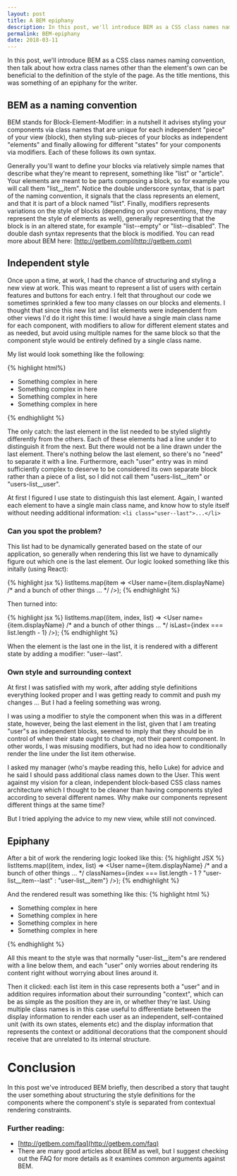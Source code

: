 ```yaml
---
layout: post
title: A BEM epiphany
description: In this post, we'll introduce BEM as a CSS class names naming convention, then talk about how extra class names other than the element's own can be beneficial to the definition of the style of the page.
permalink: BEM-epiphany
date: 2018-03-11
---
```


In this post, we'll introduce BEM as a CSS class names naming convention, then talk about how extra class names other than the element's own can be beneficial to the definition of the style of the page. As the title mentions, this was something of an epiphany for the writer.

## BEM as a naming convention

BEM stands for Block-Element-Modifier: in a nutshell it advises styling your components via class names that are unique for each independent "piece" of your view (block), then styling sub-pieces of your blocks as independent "elements" and finally allowing for different "states" for your components via modifiers. Each of these follows its own syntax.

Generally you'll want to define your blocks via relatively simple names that describe what they're meant to represent, something like "list" or "article". Your elements are meant to be parts composing a block, so for example you will call them "list__item". Notice the double underscore syntax, that is part of the naming convention, it signals that the class represents an element, and that it is part of a block named "list". Finally, modifiers represents variations on the style of blocks (depending on your conventions, they may represent the style of elements as well), generally representing that the block is in an altered state, for example "list--empty" or "list--disabled". The double dash syntax represents that the block is modified. You can read more about BEM here: [http://getbem.com](http://getbem.com)

## Independent style

Once upon a time, at work, I had the chance of structuring and styling a new view at work. This was meant to represent a list of users with certain features and buttons for each entry. I felt that throughout our code we sometimes sprinkled a few too many classes on our blocks and elements. I thought that since this new list and list elements were independent from other views I'd do it right this time: I would have a single main class name for each component, with modifiers to allow for different element states and as needed, but avoid using multiple names for the same block so that the component style would be entirely defined by a single class name.

My list would look something like the following:

{% highlight html%}
    <ul class="users-list">
        <li class="user">Something complex in here</li>
        <li class="user">Something complex in here</li>
        <li class="user">Something complex in here</li>
        <li class="user">Something complex in here</li>
    </ul>
{% endhighlight %}

The only catch: the last element in the list needed to be styled slightly differently from the others. Each of these elements had a line under it to distinguish it from the next. But there would not be a line drawn under the last element. There's nothing below the last element, so there's no "need" to separate it with a line. Furthermore, each "user" entry was in mind sufficiently complex to deserve to be considered its own separate block rather than a piece of a list, so I did not call them "users-list\__item" or "users-list__user".

At first I figured I use state to distinguish this last element. Again, I wanted each element to have a single main class name, and know how to style itself without needing additional information: `<li class="user--last">...</li>`

### Can you spot the problem?

This list had to be dynamically generated based on the state of our application, so generally when rendering this list we have to dynamically figure out which one is the last element. Our logic looked something like this initally (using React):

{% highlight jsx %}
    listItems.map(item =>
        <User
            name={item.displayName}
            /* and a bunch of other things ... */ />);
{% endhighlight %}

Then turned into:

{% highlight jsx %}
    listItems.map((item, index, list) =>
        <User
            name={item.displayName}
            /* and a bunch of other things ... */
            isLast={index === list.length - 1} />);
{% endhighlight %}

When the element is the last one in the list, it is rendered with a different state by adding a modifier: "user--last".

### Own style and surrounding context

At first I was satisfied with my work, after adding style definitions everything looked proper and I was getting ready to commit and push my changes ... But I had a feeling something was wrong.

I was using a modifier to style the component when this was in a different state, however, being the last element in the list, given that I am treating "user"s as independent blocks, seemed to imply that they should be in control of when their state ought to change, not their parent component. In other words, I was misusing modifiers, but had no idea how to conditionally render the line under the list item otherwise.

I asked my manager (who's maybe reading this, hello Luke) for advice and he said I should pass additional class names down to the User. This went against my vision for a clean, independent block-based CSS class names architecture which I thought to be cleaner than having components styled according to several different names. Why make our components represent different things at the same time?

But I tried applying the advice to my new view, while still not convinced.

## Epiphany

After a bit of work the rendering logic looked like this:
{% highlight JSX %}
    listItems.map((item, index, list) =>
        <User
        name={item.displayName}
        /* and a bunch of other things ... */
        classNames={index === list.length - 1 ? "user-list__item--last" : "user-list__item"}
        />);
{% endhighlight %}

And the rendered result was something like this:
{% highlight html %}
    <ul class="users-list">
        <li class="user user-list__item">Something complex in here</li>
        <li class="user user-list__item">Something complex in here</li>
        <li class="user user-list__item">Something complex in here</li>
        <li class="user user-list__item--last">Something complex in here</li>
    </ul>
{% endhighlight %}

All this meant to the style was that normally "user-list__item"s are rendered with a line below them, and each "user" only worries about rendering its content right without worrying about lines around it.

Then it clicked: each list item in this case represents both a "user" and in addition requires information about their surrounding "context", which can be as simple as the position they are in, or whether they're last. Using multiple class names is in this case useful to differentiate between the display information to render each user as an independent, self-contained unit (with its own states, elements etc) and the display information that represents the context or additional decorations that the component should receive that are unrelated to its internal structure.

# Conclusion

In this post we've introduced BEM briefly, then described a story that taught the user something about structuring the style definitions for the components where the component's style is separated from contextual rendering constraints.

### Further reading:

- [http://getbem.com/faq](http://getbem.com/faq)
- There are many good articles about BEM as well, but I suggest checking out the FAQ for more details as it examines common arguments against BEM.
